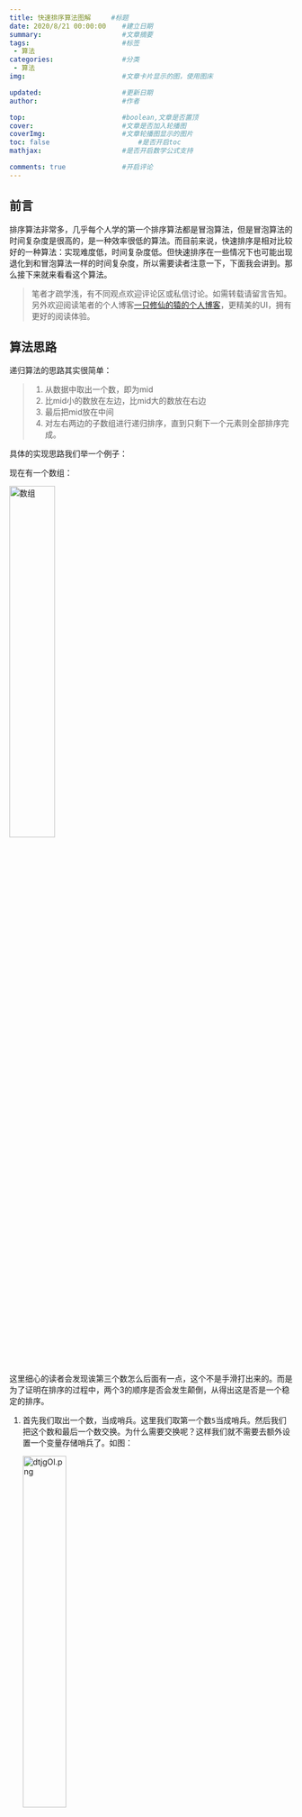 ```yaml
---
title: 快速排序算法图解 	#标题
date: 2020/8/21 00:00:00 	#建立日期
summary: 					#文章摘要
tags: 						#标签
 - 算法
categories:  				#分类
 - 算法
img:  						#文章卡片显示的图，使用图床

updated: 					#更新日期
author:  					#作者

top:						#boolean,文章是否置顶
cover: 						#文章是否加入轮播图
coverImg: 					#文章轮播图显示的图片
toc: false						#是否开启toc
mathjax: 					#是否开启数学公式支持

comments: true 				#开启评论
---
```


## 前言

排序算法非常多，几乎每个人学的第一个排序算法都是冒泡算法，但是冒泡算法的时间复杂度是很高的，是一种效率很低的算法。而目前来说，快速排序是相对比较好的一种算法：实现难度低，时间复杂度低。但快速排序在一些情况下也可能出现退化到和冒泡算法一样的时间复杂度，所以需要读者注意一下，下面我会讲到。那么接下来就来看看这个算法。

> 笔者才疏学浅，有不同观点欢迎评论区或私信讨论。如需转载请留言告知。
> 另外欢迎阅读笔者的个人博客[一只修仙的猿的个人博客](https://qwerhuan.gitee.io/)，更精美的UI，拥有更好的阅读体验。

## 算法思路

递归算法的思路其实很简单：

>1. 从数据中取出一个数，即为mid
>2. 比mid小的数放在左边，比mid大的数放在右边
>3. 最后把mid放在中间
>4. 对左右两边的子数组进行递归排序，直到只剩下一个元素则全部排序完成。

具体的实现思路我们举一个例子：

现在有一个数组：

<img src="https://s1.ax1x.com/2020/08/21/dtjtyR.png" alt="数组" border="0" width=40%/>

这里细心的读者会发现诶第三个数怎么后面有一点，这个不是手滑打出来的。而是为了证明在排序的过程中，两个3的顺序是否会发生颠倒，从得出这是否是一个稳定的排序。

1. 首先我们取出一个数，当成哨兵。这里我们取第一个数`5`当成哨兵。然后我们把这个数和最后一个数交换。为什么需要交换呢？这样我们就不需要去额外设置一个变量存储哨兵了。如图：

   <img src="https://s1.ax1x.com/2020/08/21/dtjgOI.png" alt="dtjgOI.png" border="0" width=40%/>

2. 接下来我们设置两个变量：`min`和`max`们分别表示比mid小的数的最大的下标，和比mid大的数最小的坐标。

   > 举个例子如下图：
   >
   > <img src="https://s1.ax1x.com/2020/08/21/dtjIfg.png" alt="dtjIfg.png" border="0" width=40%/>

   <img src="https://s1.ax1x.com/2020/08/21/dtjX7V.png" alt="dtjX7V.png" border="0" width=40%/>

3. 接下来我们从左边开始，如果`min`指向的数比哨兵小，则`min = min+1`，否则则停下来。执行完之后如下图：

   <img src="https://s1.ax1x.com/2020/08/21/dtvpp4.png" alt="dtvpp4.png" border="0" width=40%/>

4. 然后从右边开始，如果`max`指向的数大于等于哨兵，则`max = max-1`，否则则停下来，执行完成之后如下图：

   <img src="https://s1.ax1x.com/2020/08/21/dtvPXR.png" alt="dtvPXR.png" border="0" width=40%/>

5. 然后把min和max指向的数字进行交换：（这里可以看到两个3的顺序发生了颠倒，所以这是一个不稳定的排序）

   <img src="https://s1.ax1x.com/2020/08/21/dtvehD.png" alt="dtvehD.png" border="0" width=40%/>

6. 重复3,4,5步骤直到`min==max`

   <img src="https://s1.ax1x.com/2020/08/21/dtvN9g.png" alt="dtvN9g.png" border="0" width=40%/>

7. 把下标为`min`的数字和哨兵进行交换，至此一轮的排序已经完成：

   <img src="https://s1.ax1x.com/2020/08/21/dtvBBq.png" alt="dtvBBq.png" border="0" width=40%/>

8. 对前后的子数组进行递归排序。完成排序。

   <img src="https://s1.ax1x.com/2020/08/21/dtvRgJ.png" alt="dtvRgJ.png" border="0" width=60%/>

快速排序的核心就是利用递归分治的思路来降低时间复杂度。如果我们每次都刚好选到中位数，那么递归树的高度就是`logn`(这里的n代表元素的个数)，每一层递归都需要遍历一次数组，那么时间复杂度最好的情况就是：

> O(logn)

但是，如果每次都取到最小或者最大的数，那么快排的递归树高度则为n，那么他的时间复杂度将退化为：

> O(n^2)

由于只需要常量空间，所以空间复杂度为：

> O(1)



## 代码示范

下面使用java语言做一个规范。接口参数为：整型数组，数组的开始下标，数组的结束下标。（因可能是子数组所以需要下标参数）

```java

private void fastSort(int[] nums,int start,int end) {
    // 终止条件：start>=end
    if(start>=end) return;
    
    // 记录原始的下标
    int startRow = start;
    int endRow = end;
    
    // 采用随机数获取下标，可以降低退化到n^2的概率
    int random = new Random().nextInt(end-start)+start;
    // 交换两个数
    swap(nums,random,end);
   
    // 重复上述的3,4,5步骤
    while(start<end){
        // 记得这里的每一步都必须判断start<end
        while( nums[start]<nums[endRow] && start<end ){
            start++;
        }
        while( nums[end]>=nums[endRow] && start<end ){
            end--;
        }
        // 如果相同则把哨兵放到中间，排序结束
        // 否则start和end交换位置，继续循环
        if(start==end) swap(nums,start,endRow);
        else{
            swap(nums,start,end);
        }
    }
    // 最后对子数组进行递归排序
    paixu(nums,startRow,start-1);
    paixu(nums,start+1,endRow);
}

// 交换数组中的两个数
private void swap(int[] nums,int one,int two){
    int temp = nums[one];
    nums[one] = nums[two];
    nums[two] = temp;
}
```

